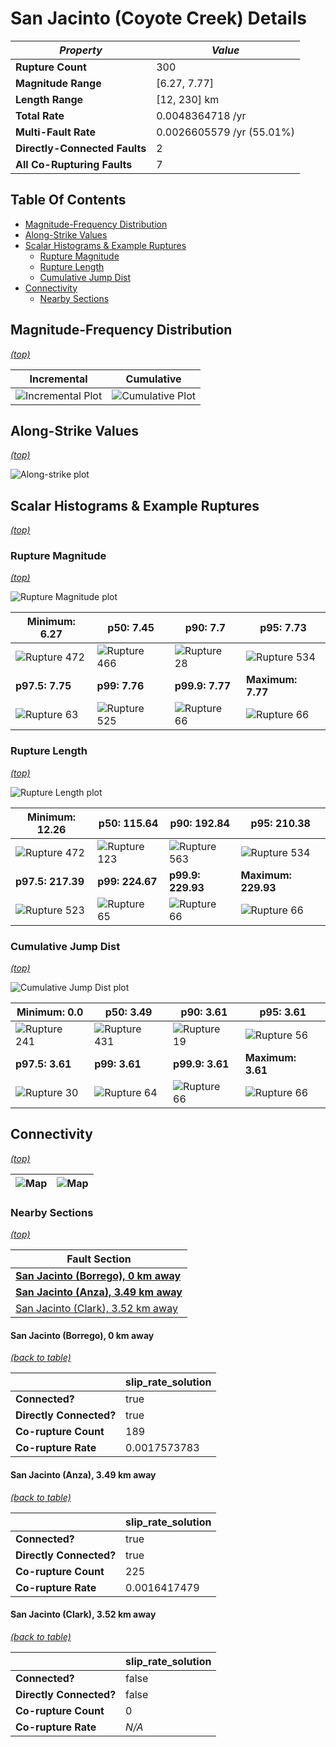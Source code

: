 # San Jacinto (Coyote Creek) Details

| _Property_ | _Value_ |
|-----|-----|
| **Rupture Count** | 300 |
| **Magnitude Range** | [6.27, 7.77] |
| **Length Range** | [12, 230] km |
| **Total Rate** | 0.0048364718 /yr |
| **Multi-Fault Rate** | 0.0026605579 /yr (55.01%) |
| **Directly-Connected Faults** | 2 |
| **All Co-Rupturing Faults** | 7 |

## Table Of Contents
* [Magnitude-Frequency Distribution](#magnitude-frequency-distribution)
* [Along-Strike Values](#along-strike-values)
* [Scalar Histograms & Example Ruptures](#scalar-histograms--example-ruptures)
  * [Rupture Magnitude](#rupture-magnitude)
  * [Rupture Length](#rupture-length)
  * [Cumulative Jump Dist](#cumulative-jump-dist)
* [Connectivity](#connectivity)
  * [Nearby Sections](#nearby-sections)

## Magnitude-Frequency Distribution
_[(top)](#table-of-contents)_

| Incremental | Cumulative |
|-----|-----|
| ![Incremental Plot](resources/sect_mfd.png) | ![Cumulative Plot](resources/sect_mfd_cumulative.png) |

## Along-Strike Values
_[(top)](#table-of-contents)_

![Along-strike plot](resources/sect_along_strike.png)

## Scalar Histograms & Example Ruptures
_[(top)](#table-of-contents)_

### Rupture Magnitude
_[(top)](#table-of-contents)_

![Rupture Magnitude plot](resources/hist_MAG.png)

| **Minimum: 6.27** | **p50: 7.45** | **p90: 7.7** | **p95: 7.73** |
|-----|-----|-----|-----|
| ![Rupture 472](resources/rupture_472.png) | ![Rupture 466](resources/rupture_466.png) | ![Rupture 28](resources/rupture_28.png) | ![Rupture 534](resources/rupture_534.png) |
| **p97.5: 7.75** | **p99: 7.76** | **p99.9: 7.77** | **Maximum: 7.77** |
| ![Rupture 63](resources/rupture_63.png) | ![Rupture 525](resources/rupture_525.png) | ![Rupture 66](resources/rupture_66.png) | ![Rupture 66](resources/rupture_66.png) |

### Rupture Length
_[(top)](#table-of-contents)_

![Rupture Length plot](resources/hist_LENGTH.png)

| **Minimum: 12.26** | **p50: 115.64** | **p90: 192.84** | **p95: 210.38** |
|-----|-----|-----|-----|
| ![Rupture 472](resources/rupture_472.png) | ![Rupture 123](resources/rupture_123.png) | ![Rupture 563](resources/rupture_563.png) | ![Rupture 534](resources/rupture_534.png) |
| **p97.5: 217.39** | **p99: 224.67** | **p99.9: 229.93** | **Maximum: 229.93** |
| ![Rupture 523](resources/rupture_523.png) | ![Rupture 65](resources/rupture_65.png) | ![Rupture 66](resources/rupture_66.png) | ![Rupture 66](resources/rupture_66.png) |

### Cumulative Jump Dist
_[(top)](#table-of-contents)_

![Cumulative Jump Dist plot](resources/hist_CUM_JUMP_DIST.png)

| **Minimum: 0.0** | **p50: 3.49** | **p90: 3.61** | **p95: 3.61** |
|-----|-----|-----|-----|
| ![Rupture 241](resources/rupture_241.png) | ![Rupture 431](resources/rupture_431.png) | ![Rupture 19](resources/rupture_19.png) | ![Rupture 56](resources/rupture_56.png) |
| **p97.5: 3.61** | **p99: 3.61** | **p99.9: 3.61** | **Maximum: 3.61** |
| ![Rupture 30](resources/rupture_30.png) | ![Rupture 64](resources/rupture_64.png) | ![Rupture 66](resources/rupture_66.png) | ![Rupture 66](resources/rupture_66.png) |


## Connectivity
_[(top)](#table-of-contents)_

| ![Map](resources/corupture_count.png) | ![Map](resources/corupture_rate.png) |
|-----|-----|

### Nearby Sections
_[(top)](#table-of-contents)_

| Fault Section |
|-----|
| [**San Jacinto (Borrego), 0 km away**](#san-jacinto-borrego-0-km-away) |
| [**San Jacinto (Anza), 3.49 km away**](#san-jacinto-anza-349-km-away) |
| [San Jacinto (Clark), 3.52 km away](#san-jacinto-clark-352-km-away) |

#### San Jacinto (Borrego), 0 km away
[_(back to table)_](#nearby-sections)

|  | slip_rate_solution |
|-----|-----|
| **Connected?** | true |
| **Directly Connected?** | true |
| **Co-rupture Count** | 189 |
| **Co-rupture Rate** | 0.0017573783 |
#### San Jacinto (Anza), 3.49 km away
[_(back to table)_](#nearby-sections)

|  | slip_rate_solution |
|-----|-----|
| **Connected?** | true |
| **Directly Connected?** | true |
| **Co-rupture Count** | 225 |
| **Co-rupture Rate** | 0.0016417479 |
#### San Jacinto (Clark), 3.52 km away
[_(back to table)_](#nearby-sections)

|  | slip_rate_solution |
|-----|-----|
| **Connected?** | false |
| **Directly Connected?** | false |
| **Co-rupture Count** | 0 |
| **Co-rupture Rate** | _N/A_ |
